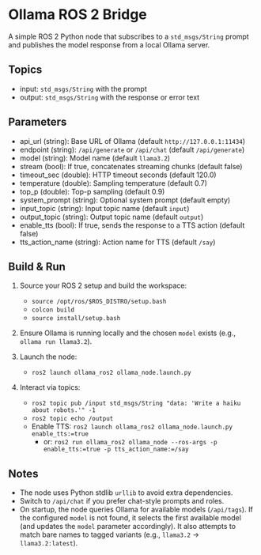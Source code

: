 Ollama ROS 2 Bridge
===================

A simple ROS 2 Python node that subscribes to a `std_msgs/String` prompt and publishes the model response from a local Ollama server.

Topics
------
- input: `std_msgs/String` with the prompt
- output: `std_msgs/String` with the response or error text

Parameters
----------
- api_url (string): Base URL of Ollama (default `http://127.0.0.1:11434`)
- endpoint (string): `/api/generate` or `/api/chat` (default `/api/generate`)
- model (string): Model name (default `llama3.2`)
- stream (bool): If true, concatenates streaming chunks (default false)
- timeout_sec (double): HTTP timeout seconds (default 120.0)
- temperature (double): Sampling temperature (default 0.7)
- top_p (double): Top-p sampling (default 0.9)
- system_prompt (string): Optional system prompt (default empty)
- input_topic (string): Input topic name (default `input`)
- output_topic (string): Output topic name (default `output`)
- enable_tts (bool): If true, sends the response to a TTS action (default false)
- tts_action_name (string): Action name for TTS (default `/say`)

Build & Run
-----------
1. Source your ROS 2 setup and build the workspace:
   - `source /opt/ros/$ROS_DISTRO/setup.bash`
   - `colcon build`
   - `source install/setup.bash`

2. Ensure Ollama is running locally and the chosen `model` exists (e.g., `ollama run llama3.2`).

3. Launch the node:
   - `ros2 launch ollama_ros2 ollama_node.launch.py`

4. Interact via topics:
   - `ros2 topic pub /input std_msgs/String "data: 'Write a haiku about robots.'" -1`
   - `ros2 topic echo /output`
   - Enable TTS: `ros2 launch ollama_ros2 ollama_node.launch.py enable_tts:=true`
     - or: `ros2 run ollama_ros2 ollama_node --ros-args -p enable_tts:=true -p tts_action_name:=/say`

Notes
-----
- The node uses Python stdlib `urllib` to avoid extra dependencies.
- Switch to `/api/chat` if you prefer chat-style prompts and roles.
- On startup, the node queries Ollama for available models (`/api/tags`). If the configured `model` is not found, it selects the first available model (and updates the `model` parameter accordingly). It also attempts to match bare names to tagged variants (e.g., `llama3.2` -> `llama3.2:latest`).

